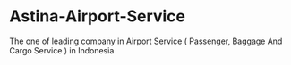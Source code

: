 Astina-Airport-Service
======================

The one of leading company in Airport Service ( Passenger, Baggage And Cargo Service ) in Indonesia
